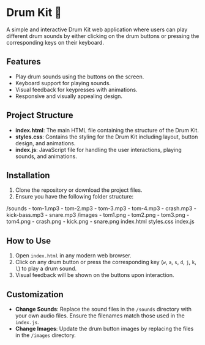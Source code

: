 # Drum Kit 🥁

A simple and interactive Drum Kit web application where users can play different drum sounds by either clicking on the drum buttons or pressing the corresponding keys on their keyboard.

## Features

- Play drum sounds using the buttons on the screen.
- Keyboard support for playing sounds.
- Visual feedback for keypresses with animations.
- Responsive and visually appealing design.

## Project Structure

- **index.html**: The main HTML file containing the structure of the Drum Kit.
- **styles.css**: Contains the styling for the Drum Kit including layout, button design, and animations.
- **index.js**: JavaScript file for handling the user interactions, playing sounds, and animations.

## Installation

1. Clone the repository or download the project files.
2. Ensure you have the following folder structure:

/sounds - tom-1.mp3 - tom-2.mp3 - tom-3.mp3 - tom-4.mp3 - crash.mp3 - kick-bass.mp3 - snare.mp3 /images - tom1.png - tom2.png - tom3.png - tom4.png - crash.png - kick.png - snare.png index.html styles.css index.js

## How to Use

1. Open `index.html` in any modern web browser.
2. Click on any drum button or press the corresponding key (`w`, `a`, `s`, `d`, `j`, `k`, `l`) to play a drum sound.
3. Visual feedback will be shown on the buttons upon interaction.

## Customization

- **Change Sounds**: Replace the sound files in the `/sounds` directory with your own audio files. Ensure the filenames match those used in the `index.js`.
- **Change Images**: Update the drum button images by replacing the files in the `/images` directory.
